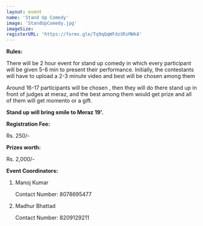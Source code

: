```yaml
---
layout: event
name: 'Stand Up Comedy'
image: 'StandUpComedy.jpg'
imageSize: 
registerURL: 'https://forms.gle/Tq9qQqWFdzXRzMWk8'
---
```


<p><strong>Rules:</strong></p>
<p>
	There will be 2 hour event for stand up comedy in which every participant will be given 5-6 min to
	present their performance. Initially, the contestants will have to upload a 2-3 minute video and
	best will be chosen among them
</p>
<p>
	Around 16-17 participants will be chosen , then they will do there stand up in front of judges at
	meraz, and the best among them would get prize and all of them will get momento or a gift.
</p>
<p><strong>Stand up will bring smile to Meraz 19'.</strong></p>
<p><strong>Registration Fee:</strong></p>
<p>Rs. 250/-</p>

<p><strong>Prizes worth:</strong></p>
<p>Rs. 2,000/-</p>
<p><strong>Event Coordinators:</strong></p>
<ol>
	<li>
		Manoj Kumar&nbsp;
		<p>Contact Number: 8078695477</p>
	</li>
	<li>
		Madhur Bhattad&nbsp;
		<p>Contact Number: 8209129211</p>
	</li>
</ol>


